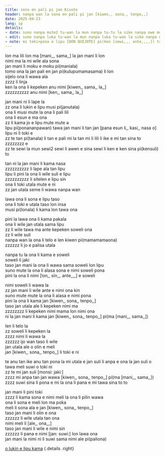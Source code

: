 ```yaml
---
title: sona en pali pi jan Kisote
header: nanpa wan la sona en pali pi jan [kiwen,, sona,, tenpo,,]
date: 2025-04-23
lang: sp
details:
- date: suno nanpa mute2 tu-wan la mun nanpa tu-tu la sike nanpa owe mute2 wan  
- edit: suno nanpa luka tu-wan la mun nanpa luka tu-wan la sike nanpa owe mute2 wan  
- note: mi toki+pona e lipu [DON QUIJOTE] pi(kon [sewi,,, ante,,,,]) tan toki [en pan,,, jo,,]  
---
```


lon ma lili lon ma [mani,,, sama,,] la jan mani li lon  
nimi ma la mi wile ala sona  
jan mani li moku e moku pi(maniala)  
tomo ona la jan pali en jan pi(kulupumamasama) li lon  
sijelo ona li wawa ala  
zzzz li linja  
ken la ona li kepeken anu nimi [kiwen,, sama,, la,,]  
zzzzzzzzzz anu nimi [ken,, sama,, la,,]  

jan mani ni li lape la  
zz ona li lukin e lipu musi pi(janutala)  
ona li musi mute la ona li pali lili  
ona li esun e ma ona  
zz li kama jo e lipu mute mute a  
lipu pi(ponananpawan) tawa jan mani li tan jan [pana esun li,, kasi,, nasa o]  
lipu ni li toki e  
zz te tan pi(tanala) li tan e pali mi la tan mi li lili li ike e mi tan sina to  
zzzzzzzz e  
zz te sewi la mun sewi2 sewi li awen e sina sewi li ken e ken sina pi(kensuli) to  

tan ni la jan mani li kama nasa  
zzzzzzzzzz li lape ala tan lipu  
lipu li pini la ona li wile suli e lipu  
zzzzzzzzzz li sitelen e lipu sin  
ona li toki utala mute e ni  
zz jan utala seme li wawa nanpa wan  

lawa ona li sona e lipu taso  
ona li toki e utala taso lon insa  
musi pi(lonala) li kama lon tawa ona  

pini la lawa ona li kama pakala  
ona li wile jan utala sama lipu  
zz li wile tawa ma ante kepeken soweli ona  
zz li wile suli  
nanpa wan la ona li telo e len kiwen pi(mamamamaona)  
zzzzzz li jo e palisa utala  

nanpa tu la ona li kama e soweli  
soweli li jaki  
taso jan mani la ona li wawa sama soweli lon lipu  
suno mute la ona li alasa sona e nimi soweli pona  
pini la ona li nimi [lon,, sin,,, ante,,,,] e soweli  

nimi soweli li wawa la  
zz jan mani li wile ante e nimi ona kin  
suno mute mute la ona li alasa e nimi pona  
pini la ona li kama jan [kiwen,, sona,, tenpo,,]  
taso jan utala ale li kepeken nimi ma  
zzzzzzzz li kepeken nimi mama lon nimi ona  
ni la jan mani li kama jan [kiwen,, sona,, tenpo,,] pi(ma [mani,,, sama,,])  

len li telo la  
zz soweli li kepeken la  
zzzz nimi li wawa la  
zzzzzz ijo wan taso li wile  
jan utala ale o olin e meli  
jan [kiwen,, sona,, tenpo,,] li toki e ni  

te anu tan ike anu tan pona la mi utala e jan suli li anpa e ona la jan suli o tawa meli suwi o toki ni  
zz te mi jan suli [monsi: jaki:]  
zzzz mi anpa tan jan wawa [kiwen,, sona,, tenpo,,] pi(ma [mani,,, sama,,])   
zzzz suwi sina li pona e mi la ona li pana e mi tawa sina to to

jan mani li pini toki  
zzzz li kama sona e nimi meli la ona li pilin wawa  
ona li sona e meli lon ma poka   
meli li sona ala e jan [kiwen,, sona,, tenpo,,]  
taso jan mani li olin e ona  
zzzzzz li wile utala tan ona  
nimi meli li [ale,, ona,,,]  
taso jan mani li wile e nimi sin  
zzzzzz li pana e nimi [jan: suwi:] lon lawa ona  
jan mani la nimi ni li suwi sama nimi ale pi(paliona)  

[o lukin e lipu kama](../jan-kisote-2)
{.details .right}

